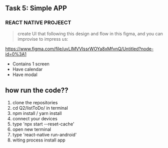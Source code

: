 ## **Task 5: Simple APP**
### REACT NATIVE PROJEECT

> create UI that following this design and flow in this figma, and you can improvise to impress us:
> 
https://www.figma.com/file/uvLIMVVlssrWOYa8xMfvnQ/Untitled?node-id=0%3A1
* Contains 1 screen
* Have calendar
* Have modal

## how run the code??
1. clone the repositories
2. cd Q2/listToDo/ in terminal
3. npm install / yarn install
4. connect your devices
5. type 'npx start --reset-cache'
6. open new terminal
7. type 'react-native run-android'
8. witing process install app